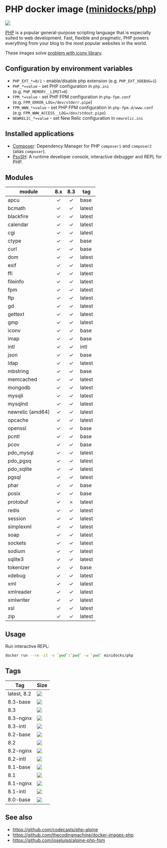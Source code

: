 PHP docker image ([minidocks/php](https://hub.docker.com/r/minidocks/php))
==========================================================================

![](https://upload.wikimedia.org/wikipedia/commons/thumb/2/27/PHP-logo.svg/200px-PHP-logo.svg.png)

[PHP](https://php.net/) is a popular general-purpose scripting language that is
especially suited to web development. Fast, flexible and pragmatic, PHP powers
everything from your blog to the most popular websites in the world.

These images solve [problem with iconv
library](https://github.com/docker-library/php/issues/240#issuecomment-506651614).

Configuration by environment variables
--------------------------------------

- `PHP_EXT_*=0/1` - enable/disable php extension (e.g. `PHP_EXT_XDEBUG=1`)
- `PHP_*=value` - set PHP configuration in `php.ini`
  (e.g. `PHP_MEMORY__LIMIT=0`)
- `FPM_*=value` - set PHP FPM configuration in `php-fpm.conf`
  (e.g. `FPM_ERROR_LOG=/dev/stderr.pipe`)
- `FPM_WWW_*=value` - set PHP FPM configuration in `php-fpm.d/www.conf`
  (e.g. `FPM_WWW_ACCESS__LOG=/dev/stdout.pipe`)
- `NEWRELIC_*=value` - set New Relic configuration in `newrelic.ini`

Installed applications
----------------------

- [Composer](https://getcomposer.org/): Dependency Manager for PHP `composer1`
  and `composer2` (alias `composer`).
- [PsySH](https://psysh.org/): A runtime developer console, interactive debugger
  and REPL for PHP.

Modules
-------

| module           | 8.x | 8.3 | tag    |
|------------------|:---:|:---:|--------|
| apcu             |  ✓  |  ✓  | base   |
| bcmath           |  ✓  |  ✓  | latest |
| blackfire        |  ✓  |  ✓  | latest |
| calendar         |  ✓  |  ✓  | latest |
| cgi              |  ✓  |  ✓  | latest |
| ctype            |  ✓  |  ✓  | base   |
| curl             |  ✓  |  ✓  | base   |
| dom              |  ✓  |  ✓  | latest |
| exif             |  ✓  |  ✓  | latest |
| ffi              |  ✓  |  ✓  | latest |
| fileinfo         |  ✓  |  ✓  | latest |
| fpm              |  ✓  |  ✓  | latest |
| ftp              |  ✓  |  ✓  | latest |
| gd               |  ✓  |  ✓  | latest |
| gettext          |  ✓  |  ✓  | latest |
| gmp              |  ✓  |  ✓  | latest |
| iconv            |  ✓  |  ✓  | base   |
| imap             |  ✓  |  ✓  | base   |
| intl             |  ✓  |  ✓  | intl   |
| json             |  ✓  |  ✓  | base   |
| ldap             |  ✓  |  ✓  | latest |
| mbstring         |  ✓  |  ✓  | base   |
| memcached        |  ✓  |  ✓  | latest |
| mongodb          |  ✓  |  ✓  | latest |
| mysqli           |  ✓  |  ✓  | latest |
| mysqlnd          |  ✓  |  ✓  | latest |
| newrelic (amd64) |  ✓  |  ✓  | latest |
| opcache          |  ✓  |  ✓  | latest |
| openssl          |  ✓  |  ✓  | base   |
| pcntl            |  ✓  |  ✓  | base   |
| pcov             |  ✓  |  ✓  | base   |
| pdo_mysql        |  ✓  |  ✓  | latest |
| pdo_pgsq         |  ✓  |  ✓  | latest |
| pdo_sqlite       |  ✓  |  ✓  | latest |
| pgsql            |  ✓  |  ✓  | latest |
| phar             |  ✓  |  ✓  | base   |
| posix            |  ✓  |  ✓  | base   |
| protobuf         |  ✓  |  𐄂  | latest |
| redis            |  ✓  |  ✓  | latest |
| session          |  ✓  |  ✓  | latest |
| simplexml        |  ✓  |  ✓  | latest |
| soap             |  ✓  |  ✓  | latest |
| sockets          |  ✓  |  ✓  | latest |
| sodium           |  ✓  |  ✓  | latest |
| sqlite3          |  ✓  |  ✓  | latest |
| tokenizer        |  ✓  |  ✓  | base   |
| xdebug           |  ✓  |  ✓  | latest |
| xml              |  ✓  |  ✓  | latest |
| xmlreader        |  ✓  |  ✓  | latest |
| xmlwriter        |  ✓  |  ✓  | latest |
| xsl              |  ✓  |  ✓  | latest |
| zip              |  ✓  |  ✓  | latest |

Usage
-----

Run interactive REPL:

```bash
docker run --rm -it -v `pwd`:`pwd` -w `pwd` minidocks/php
```

Tags
----

| Tag         | Size                                                                                                           |
|-------------|----------------------------------------------------------------------------------------------------------------|
| latest, 8.2 | ![](https://img.shields.io/docker/image-size/minidocks/php/latest?style=flat-square&logo=docker&label=size)    |
| 8.3-base    | ![](https://img.shields.io/docker/image-size/minidocks/php/8.3-base?style=flat-square&logo=docker&label=size)  |
| 8.3         | ![](https://img.shields.io/docker/image-size/minidocks/php/8.3?style=flat-square&logo=docker&label=size)       |
| 8.3-nginx   | ![](https://img.shields.io/docker/image-size/minidocks/php/8.3-nginx?style=flat-square&logo=docker&label=size) |
| 8.3-intl    | ![](https://img.shields.io/docker/image-size/minidocks/php/8.3-intl?style=flat-square&logo=docker&label=size)  |
| 8.2-base    | ![](https://img.shields.io/docker/image-size/minidocks/php/8.2-base?style=flat-square&logo=docker&label=size)  |
| 8.2         | ![](https://img.shields.io/docker/image-size/minidocks/php/8.2?style=flat-square&logo=docker&label=size)       |
| 8.2-nginx   | ![](https://img.shields.io/docker/image-size/minidocks/php/8.2-nginx?style=flat-square&logo=docker&label=size) |
| 8.2-intl    | ![](https://img.shields.io/docker/image-size/minidocks/php/8.2-intl?style=flat-square&logo=docker&label=size)  |
| 8.1-base    | ![](https://img.shields.io/docker/image-size/minidocks/php/8.1-base?style=flat-square&logo=docker&label=size)  |
| 8.1         | ![](https://img.shields.io/docker/image-size/minidocks/php/8.1?style=flat-square&logo=docker&label=size)       |
| 8.1-nginx   | ![](https://img.shields.io/docker/image-size/minidocks/php/8.1-nginx?style=flat-square&logo=docker&label=size) |
| 8.1-intl    | ![](https://img.shields.io/docker/image-size/minidocks/php/8.1-intl?style=flat-square&logo=docker&label=size)  |
| 8.0-base    | ![](https://img.shields.io/docker/image-size/minidocks/php/8.0-base?style=flat-square&logo=docker&label=size)  |

See also
--------

- https://github.com/codecasts/php-alpine
- https://github.com/thecodingmachine/docker-images-php
- https://github.com/joseluisq/alpine-php-fpm
